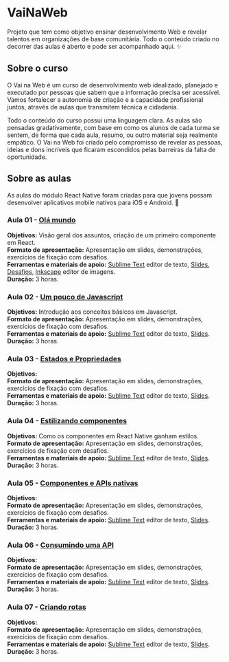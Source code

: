# VaiNaWeb

Projeto que tem como objetivo ensinar desenvolvimento Web e revelar talentos em organizações de base comunitária. Todo o conteúdo criado no decorrer das aulas é aberto e pode ser acompanhado aqui. :sparkles:

## Sobre o curso

O Vai na Web é um curso de desenvolvimento web idealizado, planejado e executado por pessoas que sabem que a informação precisa ser acessível. Vamos fortalecer a autonomia de criação e a capacidade profissional juntos, através de aulas que transmitem técnica e cidadania.

Todo o conteúdo do curso possui uma linguagem clara. As aulas são pensadas gradativamente, com base em como os alunos de cada turma se sentem, de forma que cada aula, resumo, ou outro material seja realmente empático. O Vai na Web foi criado pelo compromisso de revelar as pessoas, ideias e dons incríveis que ficaram escondidos pelas barreiras da falta de oportunidade.

## Sobre as aulas

As aulas do módulo React Native foram criadas para que jovens possam desenvolver aplicativos mobile nativos para iOS e Android. :rocket:

### Aula 01 - [Olá mundo](aulas/aula01/aula.md)

**Objetivos:** Visão geral dos assuntos, criação de um primeiro componente em React. <br>
**Formato de apresentação:** Apresentação em slides, demonstrações, exercícios de fixação com desafios. <br>
**Ferramentas e materiais de apoio:** [Sublime Text](http://www.sublimetext.com/) editor de texto, [Slides](https://slides.com/vainaweb/react-native-01/), [Desafios](aulas/aula01/desafios.md), [Inkscape](https://inkscape.org/pt/) editor de imagens.<br>
**Duração:** 3 horas.

### Aula 02 - [Um pouco de Javascript](aulas/aula02/aula.md)

**Objetivos:** Introdução aos conceitos básicos em Javascript. <br>
**Formato de apresentação:** Apresentação em slides, demonstrações, exercícios de fixação com desafios. <br>
**Ferramentas e materiais de apoio:** [Sublime Text](http://www.sublimetext.com/) editor de texto, [Slides](https://slides.com/vainaweb/react-native-02/).<br>
**Duração:** 3 horas.

### Aula 03 - [Estados e Propriedades](aulas/aula04/aula.md)

**Objetivos:** <br>
**Formato de apresentação:** Apresentação em slides, demonstrações, exercícios de fixação com desafios. <br>
**Ferramentas e materiais de apoio:** [Sublime Text](http://www.sublimetext.com/) editor de texto, [Slides](https://slides.com/vainaweb/react-native-03/).<br>
**Duração:** 3 horas.

### Aula 04 - [Estilizando componentes](aulas/aula05/aula.md)

**Objetivos:** Como os componentes em React Native ganham estilos.<br>
**Formato de apresentação:** Apresentação em slides, demonstrações, exercícios de fixação com desafios. <br>
**Ferramentas e materiais de apoio:** [Sublime Text](http://www.sublimetext.com/) editor de texto, [Slides](https://slides.com/vainaweb/react-native-04/).<br>
**Duração:** 3 horas.

### Aula 05 - [Componentes e APIs nativas](aulas/aula06/aula.md)

**Objetivos:** <br>
**Formato de apresentação:** Apresentação em slides, demonstrações, exercícios de fixação com desafios. <br>
**Ferramentas e materiais de apoio:** [Sublime Text](http://www.sublimetext.com/) editor de texto, [Slides](https://slides.com/vainaweb/react-native-05/).<br>
**Duração:** 3 horas.

### Aula 06 - [Consumindo uma API](aulas/aula07/aula.md)

**Objetivos:** <br>
**Formato de apresentação:** Apresentação em slides, demonstrações, exercícios de fixação com desafios. <br>
**Ferramentas e materiais de apoio:** [Sublime Text](http://www.sublimetext.com/) editor de texto, [Slides](https://slides.com/vainaweb/react-native-06/).<br>
**Duração:** 3 horas.

### Aula 07 - [Criando rotas](aulas/aula07/aula.md)

**Objetivos:** <br>
**Formato de apresentação:** Apresentação em slides, demonstrações, exercícios de fixação com desafios. <br>
**Ferramentas e materiais de apoio:** [Sublime Text](http://www.sublimetext.com/) editor de texto, [Slides](https://slides.com/vainaweb/react-native-07/).<br>
**Duração:** 3 horas.
